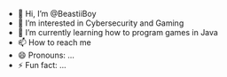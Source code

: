 - 👋 Hi, I’m @BeastiiBoy
- 👀 I’m interested in Cybersecurity and Gaming
- 🌱 I’m currently learning how to program games in Java
- 📫 How to reach me 
- 😄 Pronouns: ...
- ⚡ Fun fact: ...

<!---
BeastiiBoy/BeastiiBoy is a ✨ special ✨ repository because its `README.md` (this file) appears on your GitHub profile.
You can click the Preview link to take a look at your changes.
--->
